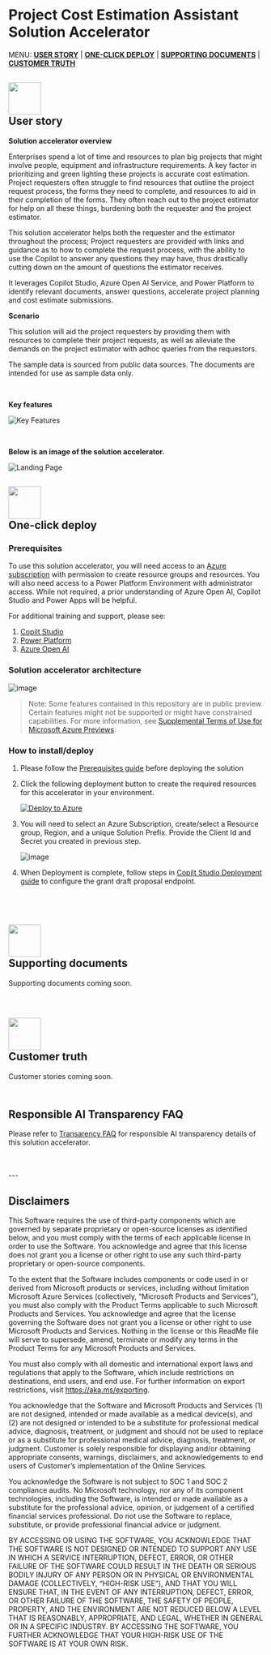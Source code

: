 # Project Cost Estimation Assistant Solution Accelerator

MENU: [**USER STORY**](#user-story) \| [**ONE-CLICK DEPLOY**](#one-click-deploy)  \| [**SUPPORTING DOCUMENTS**](#supporting-documents) \|
[**CUSTOMER TRUTH**](#customer-truth)


<h2><img src="Deployment/images/readMe/userStory.png" width="64">
<br/>
User story
</h2>

**Solution accelerator overview**

Enterprises spend a lot of time and resources to plan big projects that might involve people, equipment and infrastructure requirements. A key factor in prioritizing and green lighting these projects is accurate cost estimation.  Project requesters often struggle to find resources that outline the project request process, the forms they need to complete, and resources to aid in their completion of the forms.  They often reach out to the project estimator for help on all these things, burdening both the requester and the project estimator.

This solution accelerator helps both the requester and the estimator throughout the process; Project requesters are provided with links and guidance as to how to complete the request process, with the ability to use the Copilot to answer any questions they may have, thus drastically cutting down on the amount of questions the estimator receives.

It leverages Copilot Studio, Azure Open AI Service, and Power Platform to identify relevant documents, answer questions, accelerate project planning and cost estimate submissions.


**Scenario**

This solution will aid the project requesters by providing them with resources to complete their project requests, as well as alleviate the demands on the project estimator with adhoc queries from the requestors.

The sample data is sourced from public data sources. The documents are intended for use as sample data only.

<br/>

**Key features**

![Key Features](/Deployment/images/readMe/keyfeatures.png)

<br/>

**Below is an image of the solution accelerator.**

![Landing Page](/Deployment/images/readMe/landing_page.png)


<h2><img src="Deployment/images/readMe/oneClickDeploy.png" width="64">
<br/>
One-click deploy
</h2>

### Prerequisites

To use this solution accelerator, you will need access to an [Azure subscription](https://azure.microsoft.com/free/) with permission to create resource groups and resources. You will also need access to a Power Platform Environment with administrator access. While not required, a prior understanding of Azure Open AI, Copilot Studio and Power Apps will be helpful.

For additional training and support, please see:

1. [Copilt Studio](https://learn.microsoft.com/en-us/microsoft-copilot-studio/) 
2. [Power Platform](https://www.microsoft.com/en-us/power-platform/products/power-apps) 
3. [Azure Open AI](https://learn.microsoft.com/en-us/azure/ai-services/openai/) 


### Solution accelerator architecture
![image](/Deployment/images/readMe/architecture.png)


 > Note: Some features contained in this repository are in public preview. Certain features might not be supported or might have constrained capabilities. For more information, see [Supplemental Terms of Use for Microsoft Azure Previews](https://azure.microsoft.com/en-us/support/legal/preview-supplemental-terms).


### **How to install/deploy**

1. Please follow the [Prerequisites guide](./Deployment/Prerequisites.md) before deploying the solution 


2. Click the following deployment button to create the required resources for this accelerator in your environment.

   [![Deploy to Azure](https://aka.ms/deploytoazurebutton)](https://portal.azure.com/#create/Microsoft.Template/uri/https%3A%2F%2Fraw.githubusercontent.com%2Fnchandhi%2FCostEstimatorSA%2Fmain%2FDeployment%2Fbicep%2Fmain.json)


3. You will need to select an Azure Subscription, create/select a Resource group, Region, and a unique Solution Prefix. Provide the Client Id and Secret you created in previous step. 

   ![image](/Deployment/images/readMe/armDeployment.png)

4. When Deployment is complete, follow steps in [Copilt Studio Deployment guide](./Deployment/CopilotStudioDeployment.md) to configure the grant draft proposal endpoint.


<br/>
<br>
<h2><img src="./Deployment/images/readMe/supportingDocuments.png" width="64">
<br/>
Supporting documents
</h2>

Supporting documents coming soon.


<br>
<h2><img src="./Deployment/images/readMe/customerTruth.png" width="64">
</br>
Customer truth
</h2>
Customer stories coming soon.

<br/>


<h2>
</br>
Responsible AI Transparency FAQ 
</h2>

Please refer to [Transarency FAQ](./TRANSPARENCY_FAQ.md) for responsible AI transparency details of this solution accelerator.

<br/>
<br/>
---

## Disclaimers

This Software requires the use of third-party components which are governed by separate proprietary or open-source licenses as identified below, and you must comply with the terms of each applicable license in order to use the Software. You acknowledge and agree that this license does not grant you a license or other right to use any such third-party proprietary or open-source components.  

To the extent that the Software includes components or code used in or derived from Microsoft products or services, including without limitation Microsoft Azure Services (collectively, “Microsoft Products and Services”), you must also comply with the Product Terms applicable to such Microsoft Products and Services. You acknowledge and agree that the license governing the Software does not grant you a license or other right to use Microsoft Products and Services. Nothing in the license or this ReadMe file will serve to supersede, amend, terminate or modify any terms in the Product Terms for any Microsoft Products and Services. 

You must also comply with all domestic and international export laws and regulations that apply to the Software, which include restrictions on destinations, end users, and end use. For further information on export restrictions, visit https://aka.ms/exporting. 

You acknowledge that the Software and Microsoft Products and Services (1) are not designed, intended or made available as a medical device(s), and (2) are not designed or intended to be a substitute for professional medical advice, diagnosis, treatment, or judgment and should not be used to replace or as a substitute for professional medical advice, diagnosis, treatment, or judgment. Customer is solely responsible for displaying and/or obtaining appropriate consents, warnings, disclaimers, and acknowledgements to end users of Customer’s implementation of the Online Services. 

You acknowledge the Software is not subject to SOC 1 and SOC 2 compliance audits. No Microsoft technology, nor any of its component technologies, including the Software, is intended or made available as a substitute for the professional advice, opinion, or judgement of a certified financial services professional. Do not use the Software to replace, substitute, or provide professional financial advice or judgment.  

BY ACCESSING OR USING THE SOFTWARE, YOU ACKNOWLEDGE THAT THE SOFTWARE IS NOT DESIGNED OR INTENDED TO SUPPORT ANY USE IN WHICH A SERVICE INTERRUPTION, DEFECT, ERROR, OR OTHER FAILURE OF THE SOFTWARE COULD RESULT IN THE DEATH OR SERIOUS BODILY INJURY OF ANY PERSON OR IN PHYSICAL OR ENVIRONMENTAL DAMAGE (COLLECTIVELY, “HIGH-RISK USE”), AND THAT YOU WILL ENSURE THAT, IN THE EVENT OF ANY INTERRUPTION, DEFECT, ERROR, OR OTHER FAILURE OF THE SOFTWARE, THE SAFETY OF PEOPLE, PROPERTY, AND THE ENVIRONMENT ARE NOT REDUCED BELOW A LEVEL THAT IS REASONABLY, APPROPRIATE, AND LEGAL, WHETHER IN GENERAL OR IN A SPECIFIC INDUSTRY. BY ACCESSING THE SOFTWARE, YOU FURTHER ACKNOWLEDGE THAT YOUR HIGH-RISK USE OF THE SOFTWARE IS AT YOUR OWN RISK.  
